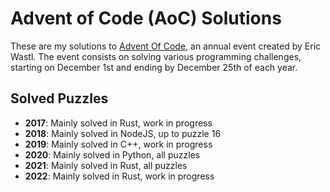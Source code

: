# Advent of Code (AoC) Solutions

These are my solutions to [Advent Of Code](https://adventofcode.com), an annual event created by Eric Wastl.
The event consists on solving various programming challenges, starting on December 1st and ending by December 25th of each year.

## Solved Puzzles

- **2017**: Mainly solved in Rust, work in progress
- **2018**: Mainly solved in NodeJS, up to puzzle 16
- **2019**: Mainly solved in C++, work in progress
- **2020**: Mainly solved in Python, all puzzles
- **2021**: Mainly solved in Rust, all puzzles
- **2022**: Mainly solved in Rust, work in progress
